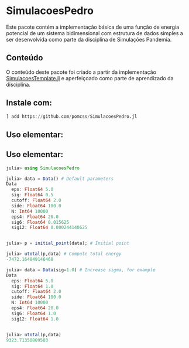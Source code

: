 # SimulacoesPedro

Este pacote contém a implementação básica de uma função de energia
potencial de um sistema bidimensional com estrutura de dados simples
a ser desenvolvida como parte da disciplina de Simulações Pandemia.

## Conteúdo

O conteúdo deste pacote foi criado a partir da implementação
[SimulacoesTemplate.jl](https://github.com/m3g/SimulacoesTemplate.jl)
e aperfeiçoado como parte de aprendizado da disciplina.

## Instale com:

```julia
] add https://github.com/pomcss/SimulacoesPedro.jl
```

## Uso elementar:

## Uso elementar:

```julia
julia> using SimulacoesPedro

julia> data = Data() # Default parameters
Data
  eps: Float64 5.0
  sig: Float64 0.5
  cutoff: Float64 2.0
  side: Float64 100.0
  N: Int64 10000
  eps4: Float64 20.0
  sig6: Float64 0.015625
  sig12: Float64 0.000244140625


julia> p = initial_point(data); # Initial point

julia> utotal(p,data) # Compute total energy
-7472.164849146468

julia> data = Data(sig=1.0) # Increase sigma, for example
Data
  eps: Float64 5.0
  sig: Float64 1.0
  cutoff: Float64 2.0
  side: Float64 100.0
  N: Int64 10000
  eps4: Float64 20.0
  sig6: Float64 1.0
  sig12: Float64 1.0


julia> utotal(p,data)
9323.71350809503
```
